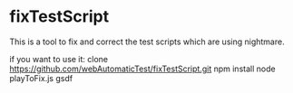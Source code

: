 # fixTestScript

This is a tool to fix and correct the test scripts which are using nightmare.

if you want to use it:
clone https://github.com/webAutomaticTest/fixTestScript.git
npm install
node playToFix.js
gsdf
